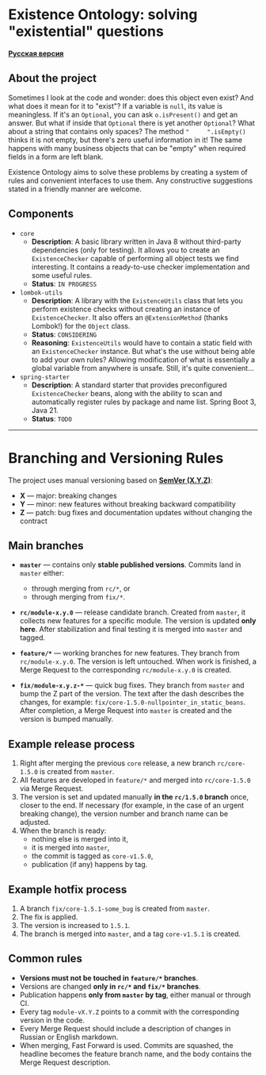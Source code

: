 # Existence Ontology: solving "existential" questions

**[Русская версия](README.ru.md)**

## About the project

Sometimes I look at the code and wonder: does this object even exist? And what does it mean for it to "exist"? If a variable is `null`, its value is meaningless. If it's an `Optional`, you can ask `o.isPresent()` and get an answer. But what if inside that `Optional` there is yet another `Optional`? What about a string that contains only spaces? The method `"     ".isEmpty()` thinks it is not empty, but there's zero useful information in it! The same happens with many business objects that can be "empty" when required fields in a form are left blank.

Existence Ontology aims to solve these problems by creating a system of rules and convenient interfaces to use them. Any constructive suggestions stated in a friendly manner are welcome.

## Components

- `core`
    - **Description**: A basic library written in Java 8 without third-party dependencies (only for testing). It allows you to create an `ExistenceChecker` capable of performing all object tests we find interesting. It contains a ready-to-use checker implementation and some useful rules.
    - **Status**: `IN PROGRESS`
- `lombok-utils`
    - **Description**: A library with the `ExistenceUtils` class that lets you perform existence checks without creating an instance of `ExistenceChecker`. It also offers an `@ExtensionMethod` (thanks Lombok!) for the `Object` class.
    - **Status**: `CONSIDERING`
    - **Reasoning**: `ExistenceUtils` would have to contain a static field with an `ExistenceChecker` instance. But what's the use without being able to add your own rules? Allowing modification of what is essentially a global variable from anywhere is unsafe. Still, it's quite convenient...
- `spring-starter`
    - **Description**: A standard starter that provides preconfigured `ExistenceChecker` beans, along with the ability to scan and automatically register rules by package and name list. Spring Boot 3, Java 21.
    - **Status**: `TODO`

---

# Branching and Versioning Rules

The project uses manual versioning based on [**SemVer (X.Y.Z)**](https://semver.org/):

- **X** — major: breaking changes
- **Y** — minor: new features without breaking backward compatibility
- **Z** — patch: bug fixes and documentation updates without changing the contract

## Main branches

- **`master`** — contains only **stable published versions**. Commits land in `master` either:
    - through merging from `rc/*`, or
    - through merging from `fix/*`.

- **`rc/module-x.y.0`** — release candidate branch. Created from `master`, it collects new features for a specific module. The version is updated **only here**. After stabilization and final testing it is merged into `master` and tagged.

- **`feature/*`** — working branches for new features. They branch from `rc/module-x.y.0`. The version is left untouched. When work is finished, a Merge Request to the corresponding `rc/module-x.y.0` is created.

- **`fix/module-x.y.z-*`** — quick bug fixes. They branch from `master` and bump the Z part of the version. The text after the dash describes the changes, for example: `fix/core-1.5.0-nullpointer_in_static_beans`. After completion, a Merge Request into `master` is created and the version is bumped manually.

## Example release process

1. Right after merging the previous `core` release, a new branch `rc/core-1.5.0` is created from `master`.
2. All features are developed in `feature/*` and merged into `rc/core-1.5.0` via Merge Request.
3. The version is set and updated manually **in the `rc/1.5.0` branch** once, closer to the end. If necessary (for example, in the case of an urgent breaking change), the version number and branch name can be adjusted.
4. When the branch is ready:
    - nothing else is merged into it,
    - it is merged into `master`,
    - the commit is tagged as `core-v1.5.0`,
    - publication (if any) happens by tag.

## Example hotfix process

1. A branch `fix/core-1.5.1-some_bug` is created from `master`.
2. The fix is applied.
3. The version is increased to `1.5.1`.
4. The branch is merged into `master`, and a tag `core-v1.5.1` is created.

## Common rules

- **Versions must not be touched in `feature/*` branches**.
- Versions are changed **only in `rc/*` and `fix/*` branches**.
- Publication happens **only from `master` by tag**, either manual or through CI.
- Every tag `module-vX.Y.Z` points to a commit with the corresponding version in the code.
- Every Merge Request should include a description of changes in Russian or English markdown.
- When merging, Fast Forward is used. Commits are squashed, the headline becomes the feature branch name, and the body contains the Merge Request description.